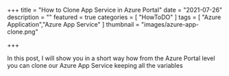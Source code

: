+++
title = "How to Clone App Service in Azure Portal"
date = "2021-07-26"
description = ""
featured = true
categories = [
    "HowToDO"
]
tags = [
    "Azure Application","Azure App Service"
]
thumbnail = "images/azure-app-clone.png"

+++

In this post, I will show you in a short way how from the Azure Portal level you can clone our Azure App Service keeping all the variables